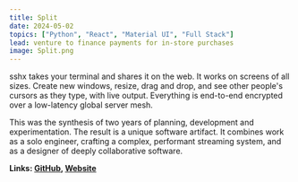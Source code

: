 ```yaml
---
title: Split
date: 2024-05-02
topics: ["Python", "React", "Material UI", "Full Stack"]
lead: venture to finance payments for in-store purchases
image: Split.png
---
```


sshx takes your terminal and shares it on the web. It works on screens of all
sizes. Create new windows, resize, drag and drop, and see other people's cursors
as they type, with live output. Everything is end-to-end encrypted over a
low-latency global server mesh.

This was the synthesis of two years of planning, development and
experimentation. The result is a unique software artifact. It combines work as a
solo engineer, crafting a complex, performant streaming system, and as a
designer of deeply collaborative software.

**Links: [GitHub](), [Website]()**
